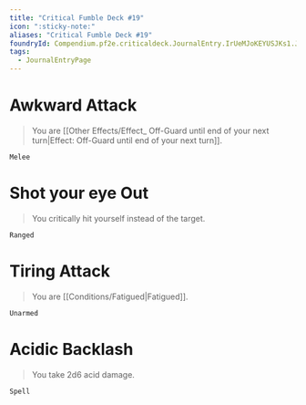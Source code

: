 ```yaml
---
title: "Critical Fumble Deck #19"
icon: ":sticky-note:"
aliases: "Critical Fumble Deck #19"
foundryId: Compendium.pf2e.criticaldeck.JournalEntry.IrUeMJoKEYUSJKs1.JournalEntryPage.qJgQ0vw4mcqDyYVT
tags:
  - JournalEntryPage
---
```

# Awkward Attack

> You are [[Other Effects/Effect_ Off-Guard until end of your next turn|Effect: Off-Guard until end of your next turn]].

`Melee`

# Shot your eye Out

> You critically hit yourself instead of the target.

`Ranged`

# Tiring Attack

> You are [[Conditions/Fatigued|Fatigued]].

`Unarmed`

# Acidic Backlash

> You take 2d6 acid damage.

`Spell`